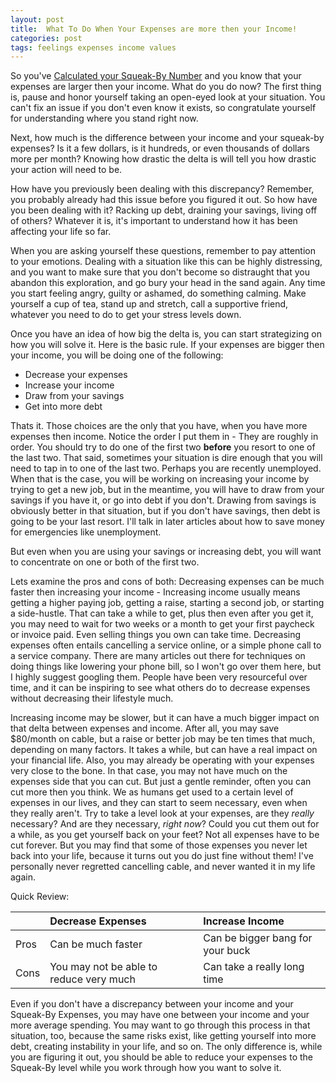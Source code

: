 ```yaml
---
layout: post
title:  What To Do When Your Expenses are more then your Income! 
categories: post
tags: feelings expenses income values
---
```


So you've [Calculated your Squeak-By Number]() and you know that your expenses are larger then your income. What do you do now? The first thing is, pause and honor yourself taking an open-eyed look at your situation. You can't fix an issue if you don't even know it exists, so congratulate yourself for understanding where you stand right now.

<!--more-->

Next, how much is the difference between your income and your squeak-by expenses? Is it a few dollars, is it hundreds, or even thousands of dollars more per month? Knowing how drastic the delta is will tell you how drastic your action will need to be. 

How have you previously been dealing with this discrepancy? Remember, you probably already had this issue before you figured it out. So how have you been dealing with it? Racking up debt, draining your savings, living off of others? Whatever it is, it's important to understand how it has been affecting your life so far.

When you are asking yourself these questions, remember to pay attention to your emotions. Dealing with a situation like this can be highly distressing, and you want to make sure that you don't become so distraught that you abandon this exploration, and go bury your head in the sand again. Any time you start feeling angry, guilty or ashamed, do something calming. Make yourself a cup of tea, stand up and stretch, call a supportive friend, whatever you need to do to get your stress levels down.

Once you have an idea of how big the delta is, you can start strategizing on how you will solve it. Here is the basic rule. If your expenses are bigger then your income, you will be doing one of the following:

- Decrease your expenses
- Increase your income
- Draw from your savings
- Get into more debt

Thats it. Those choices are the only that you have, when you have more expenses then income. Notice the order I put them in - They are roughly in order. You should try to do one of the first two **before** you resort to one of the last two. That said, sometimes your situation is dire enough that you will need to tap in to one of the last two. Perhaps you are recently unemployed. When that is the case, you will be working on increasing your income by trying to get a new job, but in the meantime, you will have to draw from your savings if you have it, or go into debt if you don't. Drawing from savings is obviously better in that situation, but if you don't have savings, then debt is going to be your last resort. I'll talk in later articles about how to save money for emergencies like unemployment.

But even when you are using your savings or increasing debt, you will want to concentrate on one or both of the first two.

Lets examine the pros and cons of both:
Decreasing expenses can be much faster then increasing your income - Increasing income usually means getting a higher paying job, getting a raise, starting a second job, or starting a side-hustle. That can take a while to get, plus then even after you get it, you may need to wait for two weeks or a month to get your first paycheck or invoice paid. Even selling things you own can take time. Decreasing expenses often entails cancelling a service online, or a simple phone call to a service company. There are many articles out there for techniques on doing things like lowering your phone bill, so I won't go over them here, but I highly suggest googling them. People have been very resourceful over time, and it can be inspiring to see what others do to decrease expenses without decreasing their lifestyle much.

Increasing income may be slower, but it can have a much bigger impact on that delta between expenses and income. After all, you may save $80/month on cable, but a raise or better job may be ten times that much, depending on many factors. It takes a while, but can have a real impact on your financial life. Also, you may already be operating with your expenses very close to the bone. In that case, you may not have much on the expenses side that you can cut. But just a gentle reminder, often you can cut more then you think. We as humans get used to a certain level of expenses in our lives, and they can start to seem necessary, even when they really aren't. Try to take a level look at your expenses, are they *really* necessary? And are they necessary, *right now*? Could you cut them out for a while, as you get yourself back on your feet? Not all expenses have to be cut forever. But you may find that some of those expenses you never let back into your life, because it turns out you do just fine without them! I've personally never regretted cancelling cable, and never wanted it in my life again.

Quick Review:

|  | Decrease Expenses | Increase Income |
|:--|:--|:--|
| Pros | Can be much faster | Can be bigger bang for your buck |
| Cons | You may not be able to reduce very much | Can take a really long time |

Even if you don't have a discrepancy between your income and your Squeak-By Expenses, you may have one between your income and your more average spending. You may want to go through this process in that situation, too, because the same risks exist, like getting yourself into more debt, creating instability in your life, and so on. The only difference is, while you are figuring it out, you should be able to reduce your expenses to the Squeak-By level while you work through how you want to solve it.